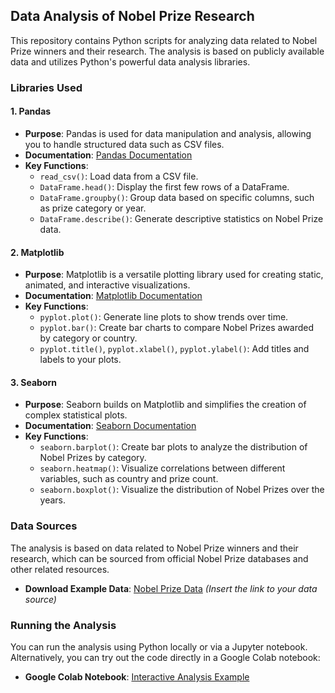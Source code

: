 ## Data Analysis of Nobel Prize Research

This repository contains Python scripts for analyzing data related to Nobel Prize winners and their research. The analysis is based on publicly available data and utilizes Python's powerful data analysis libraries.

### Libraries Used

#### 1. Pandas
- **Purpose**: Pandas is used for data manipulation and analysis, allowing you to handle structured data such as CSV files.
- **Documentation**: [Pandas Documentation](https://pandas.pydata.org/pandas-docs/stable/)
- **Key Functions**:
  - `read_csv()`: Load data from a CSV file.
  - `DataFrame.head()`: Display the first few rows of a DataFrame.
  - `DataFrame.groupby()`: Group data based on specific columns, such as prize category or year.
  - `DataFrame.describe()`: Generate descriptive statistics on Nobel Prize data.

#### 2. Matplotlib
- **Purpose**: Matplotlib is a versatile plotting library used for creating static, animated, and interactive visualizations.
- **Documentation**: [Matplotlib Documentation](https://matplotlib.org/stable/contents.html)
- **Key Functions**:
  - `pyplot.plot()`: Generate line plots to show trends over time.
  - `pyplot.bar()`: Create bar charts to compare Nobel Prizes awarded by category or country.
  - `pyplot.title()`, `pyplot.xlabel()`, `pyplot.ylabel()`: Add titles and labels to your plots.

#### 3. Seaborn
- **Purpose**: Seaborn builds on Matplotlib and simplifies the creation of complex statistical plots.
- **Documentation**: [Seaborn Documentation](https://seaborn.pydata.org/)
- **Key Functions**:
  - `seaborn.barplot()`: Create bar plots to analyze the distribution of Nobel Prizes by category.
  - `seaborn.heatmap()`: Visualize correlations between different variables, such as country and prize count.
  - `seaborn.boxplot()`: Visualize the distribution of Nobel Prizes over the years.

### Data Sources

The analysis is based on data related to Nobel Prize winners and their research, which can be sourced from official Nobel Prize databases and other related resources.

- **Download Example Data**: [Nobel Prize Data](#) *(Insert the link to your data source)*

### Running the Analysis

You can run the analysis using Python locally or via a Jupyter notebook. Alternatively, you can try out the code directly in a Google Colab notebook:

- **Google Colab Notebook**: [Interactive Analysis Example](https://colab.research.google.com/drive/1PGA2eXDYwH3tt_7KLGtuCU8nhDR26-Fj)












